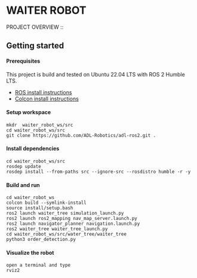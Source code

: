 # WAITER ROBOT
PROJECT OVERVIEW :: 

## Getting started

#### Prerequisites
This project is build and tested on Ubuntu 22.04 LTS with ROS 2 Humble LTS.  
* [ROS install instructions](https://docs.ros.org/en/humble/Installation/Ubuntu-Install-Debians.html)
* [Colcon install instructions](https://docs.ros.org/en/humble/Tutorials/Beginner-Client-Libraries/Colcon-Tutorial.html)

#### Setup workspace
```
mkdr  waiter_robot_ws/src
cd waiter_robot_ws/src
git clone https://github.com/ADL-Robotics/adl-ros2.git .
```

#### Install dependencies
```
cd waiter_robot_ws/src
rosdep update
rosdep install --from-paths src --ignore-src --rosdistro humble -r -y
```

#### Build and run
```
cd waiter_robot_ws
colcon build --symlink-install
source install/setup.bash
ros2 launch waiter_tree simulation_launch.py
ros2 launch ros2_mapping nav_map_server.launch.py
ros2 launch navigator_planner navigation.launch.py
ros2 waiter_tree waiter_tree_launch.py
cd waiter_robot_ws/src/water_tree/waiter_tree
python3 order_detection.py
```

#### Visualize the robot

```
open a terminal and type 
rviz2

```
